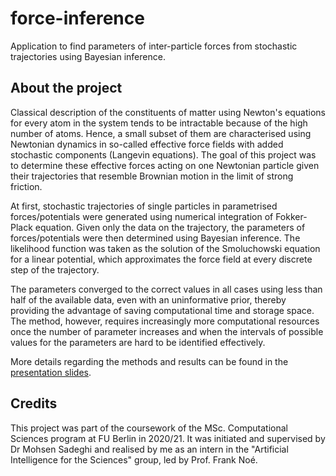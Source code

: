# force-inference
Application to find parameters of inter-particle forces from stochastic trajectories using Bayesian inference.

## About the project
Classical description of the constituents of matter using Newton's equations for every atom in the system tends to be intractable because of the high number of atoms. Hence, a small subset of them are characterised using Newtonian dynamics in so-called effective force fields with added stochastic components (Langevin equations).
The goal of this project was to determine these effective forces acting on one Newtonian particle given their trajectories that resemble Brownian motion in the limit of strong friction.

At first, stochastic trajectories of single particles in parametrised forces/potentials were generated using numerical integration of Fokker-Plack equation.
Given only the data on the trajectory, the parameters of forces/potentials were then determined using Bayesian inference. The likelihood function was taken as the solution of the Smoluchowski equation for a linear potential, which approximates the force field at every discrete step of the trajectory. 

The parameters converged to the correct values in all cases using less than half of the available data, even with an uninformative prior, thereby providing the advantage of saving computational time and storage space. 
The method, however, requires increasingly more computational resources once the number of parameter increases and when the intervals of possible values for the parameters are hard to be identified effectively.  

More details regarding the methods and results can be found in the [presentation slides](https://github.com/cristina-v-melnic/force-inference/blob/main/Force_Inference_talk.pdf).

## Credits
This project was part of the coursework of the MSc. Computational Sciences program at FU Berlin in 2020/21. It was initiated and supervised by Dr Mohsen Sadeghi and realised by me as an intern in the "Artificial Intelligence for the Sciences" group, led by Prof. Frank Noé.

